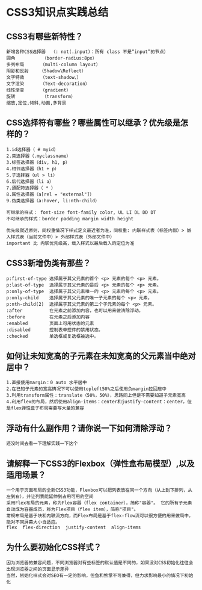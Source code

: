 # CSS3知识点实践总结
	
## CSS3有哪些新特性？
	新增各种CSS选择器  （: not(.input)：所有 class 不是“input”的节点）
	圆角          （border-radius:8px）
	多列布局      （multi-column layout）
	阴影和反射    （Shadow\Reflect）
	文字特效      （text-shadow、）
	文字渲染      （Text-decoration）
	线性渐变      （gradient）
	旋转          （transform）
	缩放,定位,倾斜,动画,多背景
	
## CSS选择符有哪些？哪些属性可以继承？优先级是怎样的？
	1.id选择器（ # myid）
	2.类选择器（.myclassname）
	3.标签选择器（div, h1, p）
	4.相邻选择器（h1 + p）
	5.子选择器（ul > li）
	6.后代选择器（li a）
	7.通配符选择器（ * ）
	8.属性选择器（a[rel = "external"]）
	9.伪类选择器（a:hover, li:nth-child）
	
	可继承的样式： font-size font-family color, UL LI DL DD DT
	不可继承的样式：border padding margin width height
	
	优先级就近原则，同权重情况下样式定义最近者为准，同权重: 内联样式表（标签内部）> 嵌入样式表（当前文件中）> 外部样式表（外部文件中）
	important 比 内联优先级高，载入样式以最后载入的定位为准
	
## CSS3新增伪类有那些？
	p:first-of-type 选择属于其父元素的首个 <p> 元素的每个 <p> 元素。
	p:last-of-type  选择属于其父元素的最后 <p> 元素的每个 <p> 元素。
	p:only-of-type  选择属于其父元素唯一的 <p> 元素的每个 <p> 元素。
	p:only-child    选择属于其父元素的唯一子元素的每个 <p> 元素。
	p:nth-child(2)  选择属于其父元素的第二个子元素的每个 <p> 元素。
	:after          在元素之前添加内容，也可以用来做清除浮动。
	:before         在元素之后添加内容
	:enabled        页面上可用状态的元素
	:disabled       控制表单控件的禁用状态。
	:checked        单选框或复选框被选中。

## 如何让未知宽高的子元素在未知宽高的父元素当中绝对居中？
	1.直接使用margin：0 auto 水平居中
	2.在已知子元素的宽高情况下可以使用topleft50%之后使用负margin拉回居中
	3.利用transform属性：translate（50%，50%），思路同上但是不需要知道子元素宽高
	4.利用flex的布局，然后使用align-items：center和justify-content：center，但是flex弹性盒子布局需要写大量的兼容
	
## 浮动有什么副作用？请你说一下如何清除浮动？
	还没时间去看一下理解实践一下这个
	
## 请解释一下CSS3的Flexbox（弹性盒布局模型）,以及适用场景？
	一个用于页面布局的全新CSS3功能，Flexbox可以把列表放在同一个方向（从上到下排列，从左到右），并让列表能延伸到占用可用的空间
	采用Flex布局的元素，称为Flex容器（flex container），简称"容器"。 它的所有子元素自动成为容器成员，称为Flex项目（flex item），简称"项目"。
	常规布局是基于块和内联流方向，而Flex布局是基于flex-flow流可以很方便的用来做局中，能对不同屏幕大小自适应。
	flex  flex-direction  justify-content  align-items

## 为什么要初始化CSS样式？
	因为浏览器的兼容问题，不同浏览器对有些标签的默认值是不同的，如果没对CSS初始化往往会出现浏览器之间的页面显示差异
	当然，初始化样式会对SEO有一定的影响，但鱼和熊掌不可兼得，但力求影响最小的情况下初始化